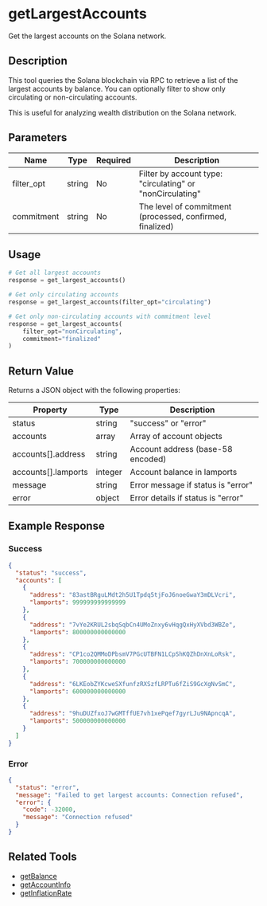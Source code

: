 # getLargestAccounts

Get the largest accounts on the Solana network.

## Description

This tool queries the Solana blockchain via RPC to retrieve a list of the largest accounts by balance. You can optionally filter to show only circulating or non-circulating accounts.

This is useful for analyzing wealth distribution on the Solana network.

## Parameters

| Name | Type | Required | Description |
|------|------|----------|-------------|
| filter_opt | string | No | Filter by account type: "circulating" or "nonCirculating" |
| commitment | string | No | The level of commitment (processed, confirmed, finalized) |

## Usage

```python
# Get all largest accounts
response = get_largest_accounts()

# Get only circulating accounts
response = get_largest_accounts(filter_opt="circulating")

# Get only non-circulating accounts with commitment level
response = get_largest_accounts(
    filter_opt="nonCirculating",
    commitment="finalized"
)
```

## Return Value

Returns a JSON object with the following properties:

| Property | Type | Description |
|----------|------|-------------|
| status | string | "success" or "error" |
| accounts | array | Array of account objects |
| accounts[].address | string | Account address (base-58 encoded) |
| accounts[].lamports | integer | Account balance in lamports |
| message | string | Error message if status is "error" |
| error | object | Error details if status is "error" |

## Example Response

### Success
```json
{
  "status": "success",
  "accounts": [
    {
      "address": "83astBRguLMdt2h5U1Tpdq5tjFoJ6noeGwaY3mDLVcri",
      "lamports": 999999999999999
    },
    {
      "address": "7vYe2KRUL2sbqSqbCn4UMoZnxy6vHqgQxHyXVbd3WBZe",
      "lamports": 800000000000000
    },
    {
      "address": "CP1co2QMMoDPbsmV7PGcUTBFN1LCpShKQZhDnXnLoRsk",
      "lamports": 700000000000000
    },
    {
      "address": "6LKEobZYKcweSXfunfzRXSzfLRPTu6fZiS9GcXgNvSmC",
      "lamports": 600000000000000
    },
    {
      "address": "9huDUZfxoJ7wGMTffUE7vh1xePqef7gyrLJu9NApncqA",
      "lamports": 500000000000000
    }
  ]
}
```

### Error
```json
{
  "status": "error",
  "message": "Failed to get largest accounts: Connection refused",
  "error": {
    "code": -32000,
    "message": "Connection refused"
  }
}
```

## Related Tools

- [getBalance](getBalance.md)
- [getAccountInfo](getAccountInfo.md)
- [getInflationRate](getInflationRate.md) 